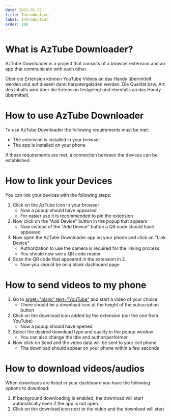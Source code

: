 ```yaml
---
date: 2022-01-31
title: Introduction
label: Introduction
order: 100
---
```


# What is AzTube Downloader?

AzTube Downloader is a project that consists of a browser extension and an app that communicate with each other.

Über die Extension können YouTube Videos an das Handy übermittelt werden und auf diesem dann heruntergeladen werden. Die Qualität bzw. Art des Inhalts wird über die Extension festgelegt und ebenfalls an das Handy übermittelt.

# How to use AzTube Downloader

To use AzTube Downloader the following requirements must be met:

- The extension is installed in your browser
- The app is installed on your phone

If these requirements are met, a connection between the devices can be established.

# How to link your Devices

You can link your devices with the following steps:

1. Click on the AzTube icon in your browser
    - Now a popup should have appeared
    - For easier use it is recommended to pin the extension
2. Now click on the "Add Device" button in the popup that appears
    - Now instead of the "Add Device" button a QR code should have appeared
3. Now open the AzTube Downloader app on your phone and click on "Link Device"
    - Authorization to use the camera is required for the linking process
    - You should now see a QR code reader
4. Scan the QR code that appeared in the extension in 2.
    - Now you should be on a blank dashboard page

# How to send videos to my phone

1. Go to [arget="blank" text="YouTube"](https://youtube.com) and start a video of your choice
    - There should be a download icon at the height of the subscription button
2. Click on the download icon added by the extension (not the one from YouTube)
    - Now a popup should have opened
3. Select the desired download type and quality in the popup window
    - You can also change the title and author/performer
4. Now click on Send and the video data will be sent to your cell phone
    - The download should appear on your phone within a few seconds

# How to download videos/audios

When downloads are listed in your dashboard you have the following options to download:

1. If background downloading is enabled, the download will start automatically even if the app is not open.
2. Click on the download icon next to the video and the download will start